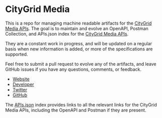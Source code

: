 # CityGrid MediaThis is a repo for managing machine readable artifacts for the [CityGrid Media APIs](http://docs.citygridmedia.com/display/citygridv2/CityGrid+APIs). The goal is to maintain and evolve an OpenAPI, Postman Collection, and APIs.json index for the [CityGrid Media APIs](http://docs.citygridmedia.com/display/citygridv2/CityGrid+APIs).They are a constant work in progress, and will be updated on a regular basis when new information is added, or more of the specifications are supported.Feel free to submit a pull request to evolve any of the artifacts, and leave GitHub issues if you have any questions, comments, or feedback.- [Website](http://docs.citygridmedia.com/display/citygridv2/CityGrid+APIs)- [Developer](http://docs.citygridmedia.com/display/citygridv2/CityGrid+APIs)- [Twitter](https://twitter.com/citygridmedia)- [GitHub](https://github.com/CityGrid)The [APIs.json](https://github.com/api-evangelist/citygrid-media/blob/master/apis.json) index provides links to all the relevant links for the CityGrid Media APIs, including the OpenAPI and Postman if they are present.